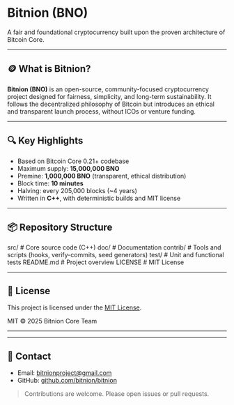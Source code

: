 # Bitnion (BNO)

A fair and foundational cryptocurrency built upon the proven architecture of Bitcoin Core.

---

## 🪙 What is Bitnion?

**Bitnion (BNO)** is an open-source, community-focused cryptocurrency project designed for fairness, simplicity, and long-term sustainability. It follows the decentralized philosophy of Bitcoin but introduces an ethical and transparent launch process, without ICOs or venture funding.

---

## 🔍 Key Highlights

- Based on Bitcoin Core 0.21+ codebase
- Maximum supply: **15,000,000 BNO**
- Premine: **1,000,000 BNO** (transparent, ethical distribution)
- Block time: **10 minutes**
- Halving: every 205,000 blocks (~4 years)
- Written in **C++**, with deterministic builds and MIT license

---

## 📦 Repository Structure


src/ # Core source code (C++)
doc/ # Documentation
contrib/ # Tools and scripts (hooks, verify-commits, seed generators)
test/ # Unit and functional tests
README.md # Project overview
LICENSE # MIT License


---

## 📜 License

This project is licensed under the [MIT License](LICENSE).

MIT © 2025 Bitnion Core Team


---


---

## 📧 Contact

- Email: [bitnionproject@gmail.com](mailto:bitnionproject@gmail.com)
- GitHub: [github.com/bitnion/bitnion](https://github.com/bitnion/bitnion)

> Contributions are welcome. Please open issues or pull requests.
